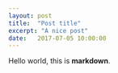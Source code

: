 ```yaml
---
layout: post
title:  "Post title"
excerpt: "A nice post"
date:   2017-07-05 10:00:00
---
```


Hello world, this is **markdown**.
